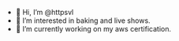 - 👋 Hi, I’m @httpsvl
- 👀 I’m interested in baking and live shows.
- 🌱 I’m currently working on my aws certification.

<!---
httpsvl/httpsvl is a ✨ special ✨ repository because its `README.md` (this file) appears on your GitHub profile.
You can click the Preview link to take a look at your changes.
--->
